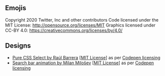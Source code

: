 ## Emojis
Copyright 2020 Twitter, Inc and other contributors
Code licensed under the MIT License: http://opensource.org/licenses/MIT
Graphics licensed under CC-BY 4.0: https://creativecommons.org/licenses/by/4.0/

## Designs
- [Pure CSS Select by Raúl Barrera](https://codepen.io/raubaca/pen/VejpQP) [[MIT License](http://opensource.org/licenses/MIT)] as per [Codepen licensing](https://blog.codepen.io/documentation/licensing/)
- [Search bar animation by Milan Milošev](https://codepen.io/MilanMilosev/pen/JdgRpB) [[MIT License](http://opensource.org/licenses/MIT)] as per [Codepen licensing](https://blog.codepen.io/documentation/licensing/)
